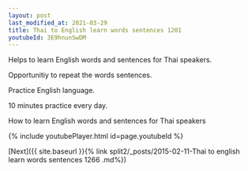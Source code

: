 ```yaml
---
layout: post
last_modified_at: 2021-03-29
title: Thai to English learn words sentences 1201 
youtubeId: 3E9hnunSwDM
---
```

 
 
Helps to learn English words and sentences for Thai speakers.

Opportunitiy to repeat the words sentences. 

Practice English language. 
 
10 minutes practice every day. 
 
How to learn English words and sentences for Thai speakers 
 
{% include youtubePlayer.html id=page.youtubeId %}
 
 
[Next]({{ site.baseurl }}{% link  split2/_posts/2015-02-11-Thai to english learn words sentences 1266 .md%})
 
